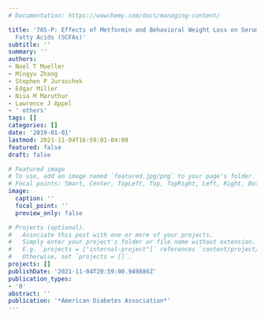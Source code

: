```yaml
---
# Documentation: https://wowchemy.com/docs/managing-content/

title: '785-P: Effects of Metformin and Behavioral Weight Loss on Serum Short-Chain
  Fatty Acids (SCFAs)'
subtitle: ''
summary: ''
authors:
- Noel T Mueller
- Mingyu Zhang
- Stephen P Juraschek
- Edgar Miller
- Nisa M Maruthur
- Lawrence J Appel
- ' others'
tags: []
categories: []
date: '2019-01-01'
lastmod: 2021-11-04T16:59:01-04:00
featured: false
draft: false

# Featured image
# To use, add an image named `featured.jpg/png` to your page's folder.
# Focal points: Smart, Center, TopLeft, Top, TopRight, Left, Right, BottomLeft, Bottom, BottomRight.
image:
  caption: ''
  focal_point: ''
  preview_only: false

# Projects (optional).
#   Associate this post with one or more of your projects.
#   Simply enter your project's folder or file name without extension.
#   E.g. `projects = ["internal-project"]` references `content/project/deep-learning/index.md`.
#   Otherwise, set `projects = []`.
projects: []
publishDate: '2021-11-04T20:59:00.949886Z'
publication_types:
- '0'
abstract: ''
publication: '*American Diabetes Association*'
---
```

